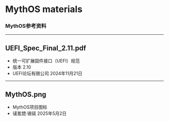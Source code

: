 # MythOS materials
### MythOS参考资料
---
## UEFI_Spec_Final_2.11.pdf
- 统一可扩展固件接口（UEFI）规范
- 版本 2.10
- UEFI论坛有限公司 2024年11月21日
---
## MythOS.png
- MythOS项目图标
- 鿏氪锶·锡锘 2025年5月2日